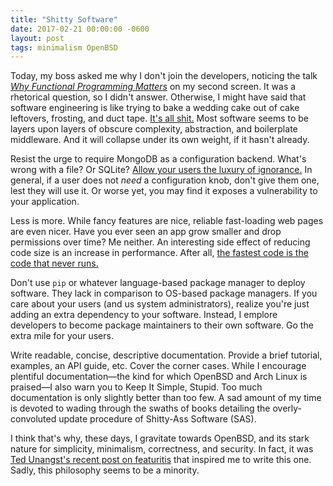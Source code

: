 ```yaml
---
title: "Shitty Software"
date: 2017-02-21 00:00:00 -0600
layout: post
tags: minimalism OpenBSD
---
```


Today, my boss asked me why I don't join the developers, noticing the talk [*Why Functional Programming Matters*](https://youtu.be/1qBHf8DrWR8) on my second screen. It was a rhetorical question, so I didn't answer. Otherwise, I might have said that software engineering is like trying to bake a wedding cake out of cake leftovers, frosting, and duct tape. [It's all shit.](http://tinyclouds.org/rant.html) Most software seems to be layers upon layers of obscure complexity, abstraction, and boilerplate middleware. And it will collapse under its own weight, if it hasn't already.


<span title="I'm looking at you, Graylog!">Resist the urge to require MongoDB as a configuration backend.</span> What's wrong with a file? Or SQLite? [Allow your users the luxury of ignorance.](http://www.catb.org/esr/writings/taouu/html/ch01s03.html) In general, if a user does not *need* a configuration knob, don't give them one, lest they will use it. Or worse yet, you may find it exposes a vulnerability to your application.


Less is more. While fancy features are nice, reliable fast-loading web pages are even nicer. Have you ever seen an app grow smaller and drop permissions over time? Me neither. An interesting side effect of reducing code size is an increase in performance. After all, [the fastest code is the code that never runs.](http://www.ilikebigbits.com/blog/2015/12/6/the-fastest-code-is-the-code-that-never-runs)


Don't use `pip` or whatever language-based package manager to deploy software. They lack in comparison to OS-based package managers. If you care about your users (and us system administrators), realize you're just adding an extra dependency to your software. Instead, I emplore developers to become package maintainers to their own software. Go the extra mile for your users.


Write readable, concise, descriptive documentation. Provide a brief tutorial, examples, an API guide, etc. Cover the corner cases. While I encourage plentiful documentation—the kind for which OpenBSD and Arch Linux is praised—I also warn you to Keep It Simple, Stupid. Too much documentation is only slightly better than too few. A sad amount of my time is devoted to wading through the swaths of books detailing the overly-convoluted update procedure of Shitty-Ass Software (SAS).


I think that's why, these days, I gravitate towards OpenBSD, and its stark nature for simplicity, minimalism, correctness, and security. In fact, it was [Ted Unangst's recent post on featuritis](http://www.tedunangst.com/flak/post/features-are-faults-redux) that inspired me to write this one. Sadly, this philosophy seems to be a minority.
